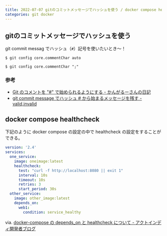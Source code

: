 ```yaml
---
title: 2022-07-07 gitのコミットメッセージでハッシュを使う / docker compose healthcheck
categories: git docker
---
```


## gitのコミットメッセージでハッシュを使う

git commit messag でハッシュ（`#`）記号を使いたいとき〜！


```console
$ git config core.commentChar auto
```

```console
$ git config core.commentChar ";"
```

### 参考

- [Git のコメントを "#" で始められるようにする - かんがるーさんの日記](https://ksby.hatenablog.com/entry/2017/04/22/110713)
- [git commit message でハッシュ # から始まるメッセージを残す - valid,invalid](https://ohbarye.hatenablog.jp/entry/2021/03/09/235314)


## docker compose healthcheck

下記のように docker compose の設定の中で healthcheck の設定をすることができる。

```yml
version: '2.4'
services:
  one_service:
    image: oneimage:latest
    healthcheck:
      test: "curl -f http://localhost:8080 || exit 1"
      interval: 10s
      timeout: 10s
      retries: 3
      start_period: 30s
  other_service:
    image: other_image:latest
    depends_on:
      web1:
        condition: service_healthy
```

via. [docker-compose の depends_on と healthcheck について - アクトインディ開発者ブログ](https://tech.actindi.net/2022/02/21/083000)
